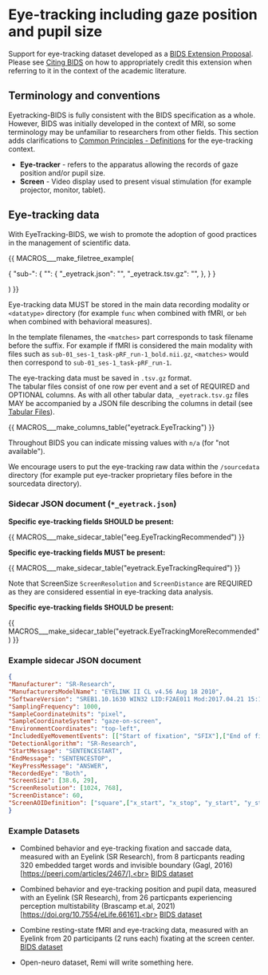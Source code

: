 # Eye-tracking including gaze position and pupil size

Support for eye-tracking dataset developed as a
 [BIDS Extension Proposal](../extensions.md#bids-extension-proposals).
Please see [Citing BIDS](../introduction.md#citing-bids) on how to
 appropriately credit this extension when referring to it in the context
 of the academic literature.

## Terminology and conventions

Eyetracking-BIDS is fully consistent with the BIDS specification as a whole.
However, BIDS was initially developed in the context of MRI,
 so some terminology may be unfamiliar to researchers from other fields.
This section adds clarifications to
[Common Principles - Definitions](../common-principles.md#definitions) for the
 eye-tracking context.

-   **Eye-tracker** - refers to the apparatus allowing the records of gaze
 position and/or pupil size.
-   **Screen** - Video display used to present visual stimulation (for example
 projector, monitor, tablet).

## Eye-tracking data

With EyeTracking-BIDS, we wish to promote the adoption of good practices in
 the management of scientific data.

<!--
This block generates a filetree exanple.
A guide for editing it can be found at
 https://github.com/bids-standard/bids-specification/blob/master/macros_doc.md.
-->
{{ MACROS___make_filetree_example(

   {
   "sub-<label>": {
      "<datatype>": {
         "<matches>_eyetrack.json": "",
         "<matches>_eyetrack.tsv.gz": "",
         },
      }
   }

) }}

Eye-tracking data MUST be stored in the main data recording modality or
 `<datatype>` directory (for example `func` when combined with fMRI, or
 `beh` when combined with behavioral measures).

In the template filenames, the `<matches>` part corresponds to task filename
 before the suffix. For example if fMRI is considered the main modality with
 files such as `sub-01_ses-1_task-pRF_run-1_bold.nii.gz`, `<matches>` would
 then correspond to `sub-01_ses-1_task-pRF_run-1`.

The eye-tracking data must be saved in `.tsv.gz` format.<br>
The tabular files consist of one row per event and a set of REQUIRED and
 OPTIONAL columns. As with all other tabular data, `_eyetrack.tsv.gz` files MAY
 be accompanied by a JSON file describing the columns in detail (see
 [Tabular Files](../common-principles.md#tabular-files)).

<!--
This block generates a columns table.
The definitions of these fields can be found in
  src/schema/rules/tabular_data/eyetrack.yaml
and a guide for using macros can be found at
 https://github.com/bids-standard/bids-specification/blob/master/macros_doc.md
-->
{{ MACROS___make_columns_table("eyetrack.EyeTracking") }}

Throughout BIDS you can indicate missing values with `n/a` (for "not
available").<br>

We encourage users to put the eye-tracking raw data within the
 `/sourcedata` directory (for example put eye-tracker proprietary files before
 in the sourcedata directory).

### Sidecar JSON document (`*_eyetrack.json`)

__Specific eye-tracking fields SHOULD be present:__

<!-- This block generates a metadata table.
These tables are defined in
 src/schema/rules/sidecars
The definitions of the fields specified in these tables may be found in
 src/schema/objects/metadata.yaml
A guide for using macros can be found at
 https://github.com/bids-standard/bids-specification/blob/master/macros_doc.md
-->
{{ MACROS___make_sidecar_table("eeg.EyeTrackingRecommended") }}

__Specific eye-tracking fields MUST be present:__

<!-- This block generates a metadata table.
These tables are defined in
 src/schema/rules/sidecars
The definitions of the fields specified in these tables may be found in
 src/schema/objects/metadata.yaml
A guide for using macros can be found at
 https://github.com/bids-standard/bids-specification/blob/master/macros_doc.md
-->
{{ MACROS___make_sidecar_table("eyetrack.EyeTrackingRequired") }}

Note that ScreenSize `ScreenResolution` and `ScreenDistance` are REQUIRED as
 they are considered essential in eye-tracking data analysis.

__Specific eye-tracking fields SHOULD be present:__

<!-- This block generates a metadata table.
These tables are defined in
 src/schema/rules/sidecars
The definitions of the fields specified in these tables may be found in
 src/schema/objects/metadata.yaml
A guide for using macros can be found at
 https://github.com/bids-standard/bids-specification/blob/master/macros_doc.md
-->
{{ MACROS___make_sidecar_table("eyetrack.EyeTrackingMoreRecommended") }}

### Example sidecar JSON document

```JSON
{
"Manufacturer": "SR-Research",
"ManufacturersModelName": "EYELINK II CL v4.56 Aug 18 2010",
"SoftwareVersion": "SREB1.10.1630 WIN32 LID:F2AE011 Mod:2017.04.21 15:19 CEST",
"SamplingFrequency": 1000,
"SampleCoordinateUnits": "pixel",
"SampleCoordinateSystem": "gaze-on-screen",
"EnvironmentCoordinates": "top-left",
"IncludedEyeMovementEvents": [["Start of fixation", "SFIX"],["End of fixation", "EFIX"],["Start of saccade", "SSACC"], ["End of saccade", "ESACC"],["Start of blink", "SBLINK"], ["End of blink", "EBLINK"]],
"DetectionAlgorithm": "SR-Research",
"StartMessage": "SENTENCESTART",
"EndMessage": "SENTENCESTOP",
"KeyPressMessage": "ANSWER",
"RecordedEye": "Both",
"ScreenSize": [38.6, 29],
"ScreenResolution": [1024, 768],
"ScreenDistance": 60,
"ScreenAOIDefinition": ["square",["x_start", "x_stop", "y_start", "y_stop"]]
}
```

### Example Datasets

* Combined behavior and eye-tracking fixation and saccade data,
 measured with an Eyelink (SR Research), from 8 particpants reading 320
 embedded target words and invisible boundary
 (Gagl, 2016)[https://peerj.com/articles/2467/].<br>
 [BIDS dataset](https://tobedefined.soon)

* Combined behavior and eye-tracking position and pupil data,
 measured with an Eyelink (SR Research), from 26 particpants experiencing
 perception multistability (Brascamp et.al, 2021)[https://doi.org/10.7554/eLife.66161].<br>
 [BIDS dataset](https://tobedefined.soon)

* Combine resting-state fMRI and eye-tracking data, measured with an Eyelink
 from 20 participants (2 runs each) fixating at the screen center.<br>
[BIDS dataset](https://openneuro.org/datasets/ds004158/versions/1.0.1)

* Open-neuro dataset, Remi will write something here.
